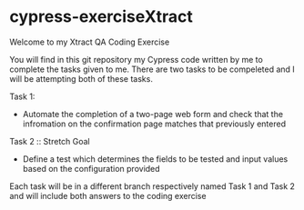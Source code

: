 # cypress-exerciseXtract

Welcome to my Xtract QA Coding Exercise

You will find in this git repository my Cypress code written by me to complete the tasks given to me.
There are two tasks to be compeleted and I will be attempting both of these tasks.

Task 1:
- Automate the completion of a two-page web form and check that the infromation on the confirmation page matches that previously entered

Task 2 :: Stretch Goal
- Define a test which determines the fields to be tested and input values based on the configuration provided

Each task will be in a different branch respectively named Task 1 and Task 2 and will include both answers to the coding exercise
